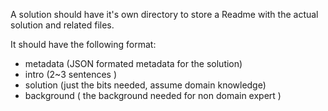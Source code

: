 A solution should have it's own directory to store a Readme with the actual solution and related files.

It should have the following format:
- metadata (JSON formated metadata for the solution) 
- intro (2~3 sentences )
- solution (just the bits needed, assume domain knowledge)
- background ( the background needed for non domain expert ) 
